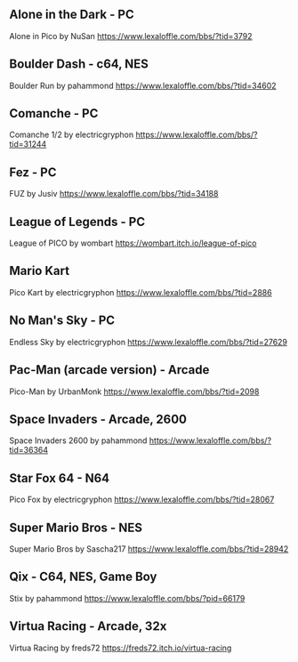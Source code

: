 ## Alone in the Dark - PC
Alone in Pico by NuSan https://www.lexaloffle.com/bbs/?tid=3792

## Boulder Dash - c64, NES
Boulder Run by pahammond https://www.lexaloffle.com/bbs/?tid=34602

## Comanche - PC
Comanche 1/2 by electricgryphon https://www.lexaloffle.com/bbs/?tid=31244

## Fez - PC
FUZ by Jusiv https://www.lexaloffle.com/bbs/?tid=34188

## League of Legends - PC
League of PICO by wombart https://wombart.itch.io/league-of-pico

## Mario Kart
Pico Kart by electricgryphon https://www.lexaloffle.com/bbs/?tid=2886

## No Man's Sky - PC
Endless Sky by electricgryphon https://www.lexaloffle.com/bbs/?tid=27629

## Pac-Man (arcade version) - Arcade
Pico-Man by UrbanMonk https://www.lexaloffle.com/bbs/?tid=2098

## Space Invaders - Arcade, 2600
Space Invaders 2600 by pahammond https://www.lexaloffle.com/bbs/?tid=36364

## Star Fox 64 - N64
Pico Fox by electricgryphon https://www.lexaloffle.com/bbs/?tid=28067

## Super Mario Bros - NES
Super Mario Bros by Sascha217 https://www.lexaloffle.com/bbs/?tid=28942

## Qix - C64, NES, Game Boy
Stix by pahammond https://www.lexaloffle.com/bbs/?pid=66179

## Virtua Racing - Arcade, 32x
Virtua Racing by freds72 https://freds72.itch.io/virtua-racing